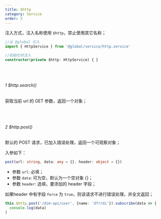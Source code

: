 ```yaml
---
title: $http
category: Service
order: 3
---
```


注入方式，注入名称使用 `$http`，禁止使用其它名称；

```typescript
//从 @global 引入
import { HttpService } from '@global/service/http.service'

//初始化时注入
constructor(private $http: HttpService) { }
```

<br />
<br />

###### 1 $http.search()

获取当前 url 的 GET 参数，返回一个对象；

<br />
<br />

###### 2 $http.post()

默认的 POST 请求，已加入错误处理，返回一个可观察对象；

入参如下：

```typescript
post(url: string, data: any = {}, header: object = {})
```

* 参数 `url`: 必填；
* 参数 `data`: 可为空，默认为一个空对象 {}；
* 参数 `header`: 选填，要添加的 header 字段；

如果header 中有字段 `force` 为 `true`，则该请求不进行错误处理，并全文返回；

```typescript
this.$http.post('/dim-api/user', {name: 'dfrrdi'}).subscribe(data => {
  console.log(data)
)
```


